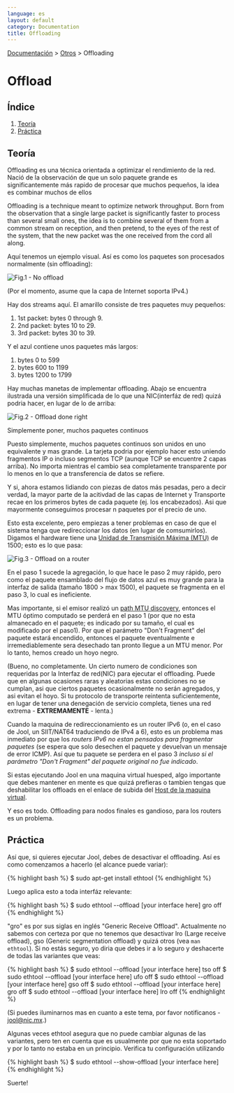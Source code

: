 ```yaml
---
language: es
layout: default
category: Documentation
title: Offloading
---
```


[Documentación](documentation.html) > [Otros](documentation.html#otros) > Offloading

# Offload

## Índice

1. [Teoría](#teoria)
2. [Práctica](#practica)

## Teoría

Offloading es una técnica orientada a optimizar el rendimiento de la red. Nació de la observación de que un solo paquete grande es significantemente más rapido de procesar que muchos pequeños, la idea es combinar muchos de ellos 


Offloading is a technique meant to optimize network throughput. Born from the observation that a single large packet is significantly faster to process than several small ones, the idea is to combine several of them from a common stream on reception, and then pretend, to the eyes of the rest of the system, that the new packet was the one received from the cord all along.


Aquí tenemos un ejemplo visual. Así es como los paquetes son procesados normalmente (sin offloading):

![Fig.1 - No offload](../images/offload-none.svg)

(Por el momento, asume que la capa de Internet soporta IPv4.)

Hay dos streams aquí. El amarillo consiste de tres paquetes muy pequeños:

1. 1st packet: bytes 0 through 9.
2. 2nd packet: bytes 10 to 29.
3. 3rd packet: bytes 30 to 39.

Y el azul contiene unos paquetes más largos:

1. bytes 0 to 599
2. bytes 600 to 1199
3. bytes 1200 to 1799

Hay muchas manetas de implementar offloading. Abajo se encuentra ilustrada una versión simplificada de lo que una NIC(interfáz de red) quizá podria hacer, en lugar de lo de arriba:

![Fig.2 - Offload done right](../images/offload-right.svg)

Simplemente poner, muchos paquetes continuos 

Puesto simplemente, muchos paquetes continuos son unidos en uno equivalente y mas grande. La tarjeta podria por ejemplo hacer esto uniendo fragmentos IP o incluso segmentos TCP (aunque TCP se encuentre 2 capas arriba). No importa mientras el cambio sea completamente transparente por lo menos en lo que a transferencia de datos se refiere. 

Y si, ahora estamos lidiando con piezas de datos más pesadas, pero a decir verdad, la mayor parte de la acitivdad de las capas de Internet y Transporte recae en los primeros bytes de cada paquete (ej. los encabezados). Asi que mayormente conseguimos procesar n paquetes por el precio de uno.


Esto esta excelente, pero empiezas a tener problemas en caso de que el sistema tenga que redireccionar los datos (en lugar de comsumirlos). Digamos el hardware tiene una [Unidad de Transmisión Máxima (MTU)](http://es.wikipedia.org/wiki/Unidad_m%C3%A1xima_de_transferencia) de 1500; esto es lo que pasa:

![Fig.3 - Offload on a router](../images/offload-router.svg)

En el paso 1 sucede la agregación, lo que hace le paso 2 muy rápido, pero como el paquete ensamblado del flujo de datos azul es muy grande para la interfaz de salida (tamaño 1800 > max 1500), el paquete se fragmenta en el paso 3, lo cual es ineficiente.

Mas importante, si el emisor realizó un [path MTU discovery](http://en.wikipedia.org/wiki/Path_MTU_Discovery), entonces el MTU óptimo computado se perderá en el paso 1 (por que no esta almanecado en el paquete; es indicado por su tamaño, el cual es modificado por el paso1). Por que el parámetro "Don't Fragment" del paquete estará encendido, entonces el paquete eventualmente e irremediablemente sera desechado tan pronto llegue a un MTU menor. Por lo tanto, hemos creado un hoyo negro.

(Bueno, no completamente. Un cierto numero de condiciones son requeridas por la Interfaz de red(NIC) para ejecutar el offloading. Puede que en algunas ocasiones raras y aleatorias estas condiciones no se cumplan, asi que ciertos paquetes ocasionalmente no serán agregados, y asi evitan el hoyo. Si tu protocolo de transporte reintenta suficientemente, en lugar de tener una denegación de servicio completa, tienes una red extrema - **EXTREMAMENTE** - lenta.)

Cuando la maquina de redireccionamiento es un router IPv6 (o, en el caso de Jool, un SIIT/NAT64 traduciendo de IPv4 a 6), esto es un problema mas inmediato por que los _routers IPv6 no estan pensados para fragmentar paquetes_  (se espera que solo desechen el paquete y devuelvan un mensaje de error ICMP). Así que tu paquete se perdera en el paso 3 _incluso si el parámetro "Don't Fragment" del paquete original no fue indicado_.

Si estas ejecutando Jool en una maquina virtual huesped, algo importante que debes mantener en mente es que quizá prefieras o tambien tengas que deshabilitar los offloads en el enlace de subida del [Host de la maquina virtual](http://es.wikipedia.org/wiki/Hipervisor).

Y eso es todo. Offloading para nodos finales es gandioso, para los routers es un problema.


## Práctica

Así que, si quieres ejecutar Jool, debes de desactivar el offloading. Así es como comenzamos a hacerlo (el alcance puede variar):

{% highlight bash %}
$ sudo apt-get install ethtool
{% endhighlight %}

Luego aplica esto a toda interfáz relevante:

{% highlight bash %}
$ sudo ethtool --offload [your interface here] gro off
{% endhighlight %}

"gro" es por sus siglas en inglés "Generic Receive Offload". Actualmente no sabemos con certeza por que no tenemos que desactivar lro (Large receive offload), gso (Generic segmentation offload) y quizá otros (vea `man ethtool`). Si no estás seguro, yo diria que debes ir a lo seguro y deshacerte de todas las variantes que veas:


{% highlight bash %}
$ sudo ethtool --offload [your interface here] tso off
$ sudo ethtool --offload [your interface here] ufo off
$ sudo ethtool --offload [your interface here] gso off
$ sudo ethtool --offload [your interface here] gro off
$ sudo ethtool --offload [your interface here] lro off
{% endhighlight %}

(Si puedes iluminarnos mas en cuanto a este tema, por favor notificanos - [jool@nic.mx](mailto:jool@nic.mx).)

Algunas veces ethtool asegura que no puede cambiar algunas de las variantes, pero ten en cuenta que es usualmente por que no esta soportado y por lo tanto no estaba en un principio. Verifica tu configuración utilizando

{% highlight bash %}
$ sudo ethtool --show-offload [your interface here]
{% endhighlight %}

Suerte!
